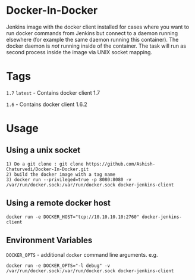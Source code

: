 # Docker-In-Docker

Jenkins image with the docker client installed for cases where you want to run docker commands from Jenkins but connect to a daemon running elsewhere (for example the same daemon running this container). The docker daemon is *not* running inside of the container.
The task will run as second process inside the image via UNIX socket mapping.

# Tags

`1.7` `latest` - Contains docker client 1.7

`1.6` - Contains docker client 1.6.2

# Usage
## Using a unix socket

    1) Do a git clone : git clone https://github.com/Ashish-Chaturvedi/Docker-In-Docker.git
    2) build the docker image with a tag name
    3) docker run --privileged=true -p 8080:8080 -v /var/run/docker.sock:/var/run/docker.sock docker-jenkins-client

## Using a remote docker host

    docker run -e DOCKER_HOST="tcp://10.10.10.10:2760" docker-jenkins-client

## Environment Variables

`DOCKER_OPTS` - additional `docker` command line arguments. e.g.

    docker run -e DOCKER_OPTS="-l debug" -v /var/run/docker.sock:/var/run/docker.sock docker-jenkins-client
